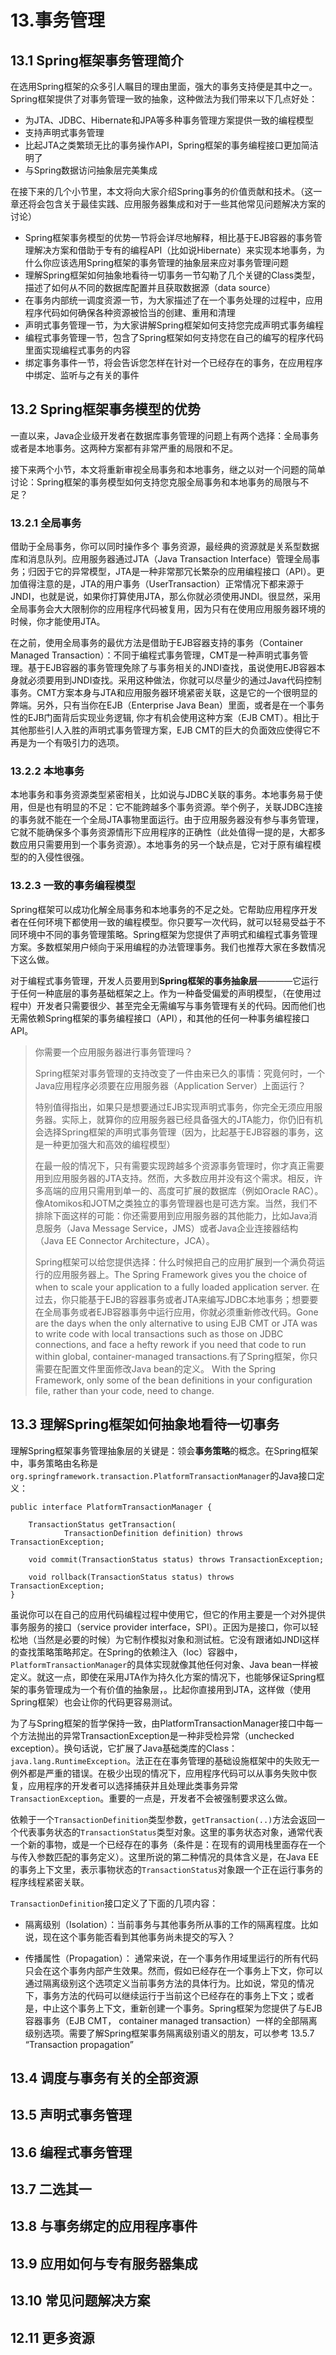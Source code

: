 # 13.事务管理

## 13.1 Spring框架事务管理简介

在选用Spring框架的众多引人瞩目的理由里面，强大的事务支持便是其中之一。Spring框架提供了对事务管理一致的抽象，这种做法为我们带来以下几点好处：

- 为JTA、JDBC、Hibernate和JPA等多种事务管理方案提供一致的编程模型
- 支持声明式事务管理
- 比起JTA之类繁琐无比的事务操作API，Spring框架的事务编程接口更加简洁明了
- 与Spring数据访问抽象层完美集成

在接下来的几个小节里，本文将向大家介绍Spring事务的价值贡献和技术。（这一章还将会包含关于最佳实践、应用服务器集成和对于一些其他常见问题解决方案的讨论）

- Spring框架事务模型的优势一节将会详尽地解释，相比基于EJB容器的事务管理解决方案和借助于专有的编程API（比如说Hibernate）来实现本地事务，为什么你应该选用Spring框架的事务管理的抽象层来应对事务管理问题
- 理解Spring框架如何抽象地看待一切事务一节勾勒了几个关键的Class类型，描述了如何从不同的数据库配置并且获取数据源（data source）
- 在事务内部统一调度资源一节，为大家描述了在一个事务处理的过程中，应用程序代码如何确保各种资源被恰当的创建、重用和清理
- 声明式事务管理一节，为大家讲解Spring框架如何支持您完成声明式事务编程
- 编程式事务管理一节，包含了Spring框架如何支持您在自己的编写的程序代码里面实现编程式事务的内容
- 绑定事务事件一节，将会告诉您怎样在针对一个已经存在的事务，在应用程序中绑定、监听与之有关的事件

## 13.2 Spring框架事务模型的优势

一直以来，Java企业级开发者在数据库事务管理的问题上有两个选择：全局事务或者是本地事务。这两种方案都有非常严重的局限和不足。

接下来两个小节，本文将重新审视全局事务和本地事务，继之以对一个问题的简单讨论：Spring框架的事务模型如何支持您克服全局事务和本地事务的局限与不足？

### 13.2.1 全局事务

借助于全局事务，你可以同时操作多个 事务资源，最经典的资源就是关系型数据库和消息队列。应用服务器通过JTA（Java Transaction Interface）管理全局事务；归因于它的异常模型，JTA是一种非常那冗长繁杂的应用编程接口（API）。更加值得注意的是，JTA的用户事务（UserTransaction）正常情况下都来源于JNDI，也就是说，如果你打算使用JTA，那么你就必须使用JNDI。很显然，采用全局事务会大大限制你的应用程序代码被复用，因为只有在使用应用服务器环境的时候，你才能使用JTA。

在之前，使用全局事务的最优方法是借助于EJB容器支持的事务（Container Managed Transaction）：不同于编程式事务管理，CMT是一种声明式事务管理。基于EJB容器的事务管理免除了与事务相关的JNDI查找，虽说使用EJB容器本身就必须要用到JNDI查找。采用这种做法，你就可以尽量少的通过Java代码控制事务。CMT方案本身与JTA和应用服务器环境紧密关联，这是它的一个很明显的弊端。另外，只有当你在EJB（Enterprise Java Bean）里面，或者是在一个事务性的EJB门面背后实现业务逻辑, 你才有机会使用这种方案（EJB CMT）。相比于其他那些引人入胜的声明式事务管理方案，EJB CMT的巨大的负面效应使得它不再是为一个有吸引力的选项。

### 13.2.2 本地事务

本地事务和事务资源类型紧密相关，比如说与JDBC关联的事务。本地事务易于使用，但是也有明显的不足：它不能跨越多个事务资源。举个例子，关联JDBC连接的事务就不能在一个全局JTA事物里面运行。由于应用服务器没有参与事务管理，它就不能确保多个事务资源情形下应用程序的正确性（此处值得一提的是，大都多数应用只需要用到一个事务资源）。本地事务的另一个缺点是，它对于原有编程模型的的入侵性很强。


### 13.2.3 一致的事务编程模型

Spring框架可以成功化解全局事务和本地事务的不足之处。它帮助应用程序开发者在任何环境下都使用一致的编程模型。你只要写一次代码，就可以轻易受益于不同环境中不同的事务管理策略。Spring框架为您提供了声明式和编程式事务管理方案。多数框架用户倾向于采用编程的办法管理事务。我们也推荐大家在多数情况下这么做。

对于编程式事务管理，开发人员要用到**Spring框架的事务抽象层**————它运行于任何一种底层的事务基础框架之上。作为一种备受偏爱的声明模型，（在使用过程中）开发者只需要很少、甚至完全无需编写与事务管理有关的代码。因而他们也无需依赖Spring框架的事务编程接口（API），和其他的任何一种事务编程接口API。

> 你需要一个应用服务器进行事务管理吗？
> 
> Spring框架对事务管理的支持改变了一件由来已久的事情：究竟何时，一个Java应用程序必须要在应用服务器（Application Server）上面运行？
> 
> 特别值得指出，如果只是想要通过EJB实现声明式事务，你完全无须应用服务器。实际上，就算你的应用服务器已经具备强大的JTA能力，你仍旧有机会选择Spring框架的声明式事务管理（因为，比起基于EJB容器的事务，这是一种更加强大和高效的编程模型）
> 
> 在最一般的情况下，只有需要实现跨越多个资源事务管理时，你才真正需要用到应用服务器的JTA支持。然而，大多数应用并没有这个需求。相反，许多高端的应用只需用到单一的、高度可扩展的数据库（例如Oracle RAC）。像Atomikos和JOTM之类独立的事务管理器也是可选方案。当然，我们不排除下面这样的可能：你还需要用到应用服务器的其他能力，比如Java消息服务（Java Message Service，JMS）或者Java企业连接器结构（Java EE Connector Architecture，JCA）。
> 
> Spring框架可以给您提供选择：什么时候把自己的应用扩展到一个满负荷运行的应用服务器上。The Spring Framework gives you the choice of when to scale your application to a fully loaded application server. 在过去，你只能基于EJB的容器事务或者JTA来编写JDBC本地事务；想要要在全局事务或者EJB容器事务中运行应用，你就必须重新修改代码。Gone are the days when the only alternative to using EJB CMT or JTA was to write code with local transactions such as those on JDBC connections, and face a hefty rework if you need that code to run within global, container-managed transactions.有了Spring框架，你只需要在配置文件里面修改Java bean的定义。 With the Spring Framework, only some of the bean definitions in your configuration file, rather than your code, need to change.

## 13.3 理解Spring框架如何抽象地看待一切事务

理解Spring框架事务管理抽象层的关键是：领会**事务策略**的概念。在Spring框架中，事务策略由名称是`org.springframework.transaction.PlatformTransactionManager`的Java接口定义：

    public interface PlatformTransactionManager {
    
    	TransactionStatus getTransaction(
    			TransactionDefinition definition) throws TransactionException;
    
    	void commit(TransactionStatus status) throws TransactionException;
    
    	void rollback(TransactionStatus status) throws TransactionException;
    }

虽说你可以在自己的应用代码编程过程中使用它，但它的作用主要是一个对外提供事务服务的接口（service provider interface，SPI）。正因为是接口，你可以轻松地（当然是必要的时候）为它制作模拟对象和测试桩。它没有跟诸如JNDI这样的查找策略策略邦定。在Spring的依赖注入（Ioc）容器中，`PlatformTransactionManager`的具体实现就像其他任何对象、Java bean一样被定义。就这一点，即使在采用JTA作为持久化方案的情况下，也能够保证Spring框架的事务管理成为一个有价值的抽象层，。比起你直接用到JTA，这样做（使用Spring框架）也会让你的代码更容易测试。

为了与Spring框架的哲学保持一致，由PlatformTransactionManager接口中每一个方法抛出的异常TransactionException是一种非受检异常（unchecked exception）。换句话说，它扩展了Java基础类库的Class：`java.lang.RuntimeException`。法正在在事务管理的基础设施框架中的失败无一例外都是严重的错误。在极少出现的情况下，应用程序代码可以从事务失败中恢复，应用程序的开发者可以选择捕获并且处理此类事务异常`TransactionException`。重要的一点是，开发者不会被强制要求这么做。

依赖于一个`TransactionDefinition`类型参数，`getTransaction(..)`方法会返回一个代表事务状态的`TransactionStatus`类型对象。这里的事务状态对象，通常代表一个新的事物，或是一个已经存在的事务（条件是：在现有的调用栈里面存在一个与传入参数匹配的事务定义）。这里所说的第二种情况的具体含义是，在Java EE的事务上下文里，表示事物状态的`TransactionStatus`对象跟一个正在运行事务的程序线程紧密关联。

`TransactionDefinition`接口定义了下面的几项内容：

- 隔离级别（Isolation）：当前事务与其他事务所从事的工作的隔离程度。比如说，现在这个事务能否看到其他事务尚未提交的写入？

- 传播属性（Propagation）： 通常来说，在一个事务作用域里运行的所有代码只会在这个事务内部产生效果。然而，假如已经存在一个事务上下文，你可以通过隔离级别这个选项定义当前事务方法的具体行为。比如说，常见的情况下，事务方法的代码可以继续运行于当前这个已经存在的事务上下文；或者是，中止这个事务上下文，重新创建一个事务。Spring框架为您提供了与EJB容器事务（EJB CMT， container managed transaction）一样的全部隔离级别选项。需要了解Spring框架事务隔离级别语义的朋友，可以参考 13.5.7  “Transaction propagation”



## 13.4 调度与事务有关的全部资源

## 13.5 声明式事务管理

## 13.6 编程式事务管理

## 13.7 二选其一

## 13.8 与事务绑定的应用程序事件

## 13.9 应用如何与专有服务器集成

## 13.10 常见问题解决方案

## 12.11 更多资源

